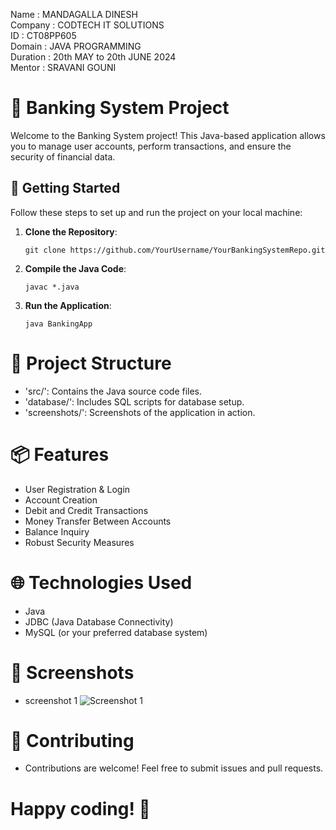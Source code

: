 Name : MANDAGALLA DINESH                       
Company : CODTECH IT SOLUTIONS  
ID : CT08PP605  
Domain : JAVA PROGRAMMING  
Duration : 20th MAY to 20th JUNE 2024  
Mentor : SRAVANI GOUNI  


# 🏦 Banking System Project

Welcome to the Banking System project! This Java-based application allows you to manage user accounts, perform transactions, and ensure the security of financial data.

## 🚀 Getting Started

Follow these steps to set up and run the project on your local machine:

1. **Clone the Repository**: 
   ```shell
   git clone https://github.com/YourUsername/YourBankingSystemRepo.git
2. **Compile the Java Code**:

   ```shell
   javac *.java
3. **Run the Application**:

   ```shell
   java BankingApp

# 📂 Project Structure
- 'src/': Contains the Java source code files.
- 'database/': Includes SQL scripts for database setup.
- 'screenshots/': Screenshots of the application in action.

# 📦 Features
- User Registration & Login
- Account Creation
- Debit and Credit Transactions
- Money Transfer Between Accounts
- Balance Inquiry
- Robust Security Measures

# 🌐 Technologies Used
- Java
- JDBC (Java Database Connectivity)
- MySQL (or your preferred database system)

# 📸 Screenshots
- screenshot 1  ![Screenshot 1](https://github.com/dinesh1615/CODTECH-Task1/assets/110489987/68ce433f-8421-45ff-9c04-c6dbc763e1a1)


# 🤝 Contributing
- Contributions are welcome! Feel free to submit issues and pull requests.

# Happy coding! 🎉
